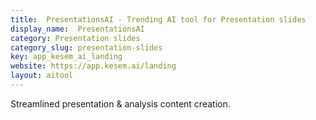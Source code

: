 ```yaml
---
title:  PresentationsAI - Trending AI tool for Presentation slides
display_name:  PresentationsAI
category: Presentation slides
category_slug: presentation-slides
key: app_kesem_ai_landing
website: https://app.kesem.ai/landing
layout: aitool
---
```


Streamlined presentation & analysis content creation.
